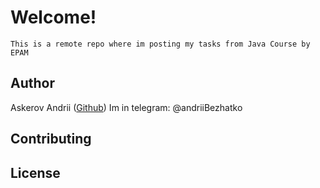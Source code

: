 # Welcome!
```
This is a remote repo where im posting my tasks from Java Course by EPAM
```

## Author
Askerov Andrii ([Github](https://github.com/AndriiAskerov))
Im in telegram: @andriiBezhatko


## Contributing
## License
